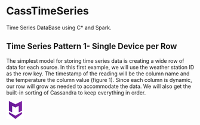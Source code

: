 # CassTimeSeries
Time Series DataBase using C* and Spark.

## Time Series Pattern 1- Single Device per Row
The simplest model for storing time series data is creating a wide row of data for each source. 
In this first example, we will use the weather station ID as the row key. 
The timestamp of the reading will be the column name and the temperature the column value (figure 1). 
Since each column is dynamic, our row will grow as needed to accommodate the data. We will also get the built-in sorting of 
Cassandra to keep everything in order.

![alt text](https://github.com/adam-p/markdown-here/raw/master/src/common/images/icon48.png "Logo Title Text 1")
